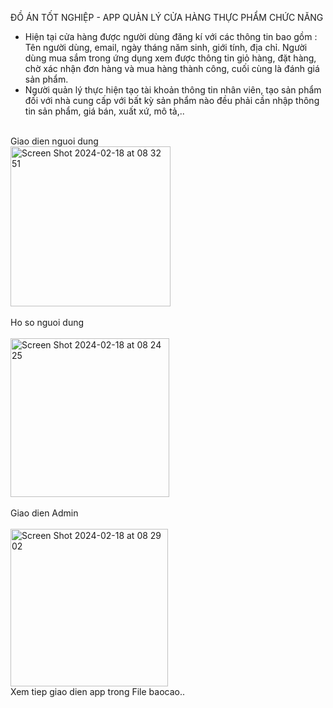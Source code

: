 ĐỒ ÁN TỐT NGHIỆP - APP QUẢN LÝ CỬA HÀNG THỰC PHẨM CHỨC NĂNG
<br/>
- Hiện tại cửa hàng được người dùng đăng kí với các thông tin bao gồm : Tên người dùng, email, ngày tháng năm sinh, giới tính, địa chỉ. Người dùng mua sắm trong ứng dụng xem được thông tin giỏ hàng, đặt hàng, chờ xác nhận đơn hàng và mua hàng thành công, cuối cùng là đánh giá sản phẩm.
- Người quản lý thực hiện tạo tài khoản thông tin nhân viên, tạo sản phẩm đối với nhà cung cấp với bất
kỳ sản phẩm nào đều phải cần nhập thông tin sản phẩm, giá bán, xuất xứ, mô tả,..
<br/>
Giao dien nguoi dung
<br/>

<img width="256" alt="Screen Shot 2024-02-18 at 08 32 51" src="https://github.com/thaitai541/DO-AN-TOT-NGHIEP/assets/66893154/5ee22038-563a-4405-b3af-456e94676d27">

<br/>
<br/>
Ho so nguoi dung

<br/>
<br/>
<img width="254" alt="Screen Shot 2024-02-18 at 08 24 25" src="https://github.com/thaitai541/DO-AN-TOT-NGHIEP/assets/66893154/a007ce30-e314-4981-a065-e4792942c6e5">

<br/>
<br/>
Giao dien Admin

<br/>
<br/>
<img width="252" alt="Screen Shot 2024-02-18 at 08 29 02" src="https://github.com/thaitai541/DO-AN-TOT-NGHIEP/assets/66893154/328ec566-fe0d-4ac5-b7a6-7c4f489123f1">

<br/>
Xem tiep giao dien app trong File baocao..
